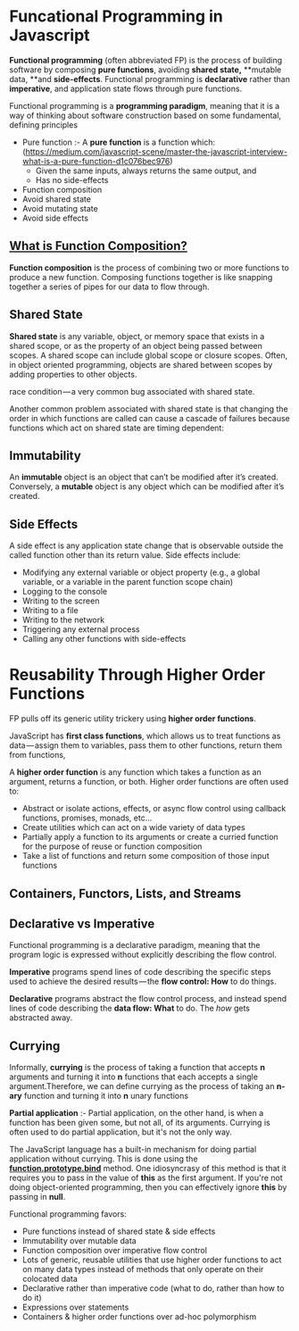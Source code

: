 # Funcational Programming in Javascript

**Functional programming** (often abbreviated FP) is the process of building software by composing **pure functions**, avoiding **shared state,** **mutable data, **and **side-effects**. Functional programming is **declarative** rather than **imperative**, and application state flows through pure functions. 

Functional programming is a **programming paradigm**, meaning that it is a way of thinking about software construction based on some fundamental, defining principles

- Pure function :- A **pure function** is a function which:(https://medium.com/javascript-scene/master-the-javascript-interview-what-is-a-pure-function-d1c076bec976)
  - Given the same inputs, always returns the same output, and
  - Has no side-effects
- Function composition
- Avoid shared state
- Avoid mutating state
- Avoid side effects

## [What is Function Composition?](https://medium.com/javascript-scene/master-the-javascript-interview-what-is-function-composition-20dfb109a1a0)

**Function composition** is the process of combining two or more functions to produce a new function. Composing functions together is like snapping together a series of pipes for our data to flow through.

## Shared State

**Shared state** is any variable, object, or memory space that exists in a shared scope, or as the property of an object being passed between scopes. A shared scope can include global scope or closure scopes. Often, in object oriented programming, objects are shared between scopes by adding properties to other objects.

race condition — a very common bug associated with shared state.

Another common problem associated with shared state is that changing the order in which functions are called can cause a cascade of failures because functions which act on shared state are timing dependent:

## Immutability

An **immutable** object is an object that can’t be modified after it’s created. Conversely, a **mutable** object is any object which can be modified after it’s created.

## Side Effects

A side effect is any application state change that is observable outside the called function other than its return value. Side effects include:

- Modifying any external variable or object property (e.g., a global variable, or a variable in the parent function scope chain)
- Logging to the console
- Writing to the screen
- Writing to a file
- Writing to the network
- Triggering any external process
- Calling any other functions with side-effects

# Reusability Through Higher Order Functions

FP pulls off its generic utility trickery using **higher order functions**.

JavaScript has **first class functions**, which allows us to treat functions as data — assign them to variables, pass them to other functions, return them from functions,

A **higher order function** is any function which takes a function as an argument, returns a function, or both. Higher order functions are often used to:

- Abstract or isolate actions, effects, or async flow control using callback functions, promises, monads, etc…
- Create utilities which can act on a wide variety of data types
- Partially apply a function to its arguments or create a curried function for the purpose of reuse or function composition
- Take a list of functions and return some composition of those input functions

## Containers, Functors, Lists, and Streams

## Declarative vs Imperative

Functional programming is a declarative paradigm, meaning that the program logic is expressed without explicitly describing the flow control.

**Imperative** programs spend lines of code describing the specific steps used to achieve the desired results — the **flow control: How** to do things.

**Declarative** programs abstract the flow control process, and instead spend lines of code describing the **data flow: What** to do. The *how* gets abstracted away.



## Currying

Informally, **currying** is the process of taking a function that accepts **n** arguments and turning it into **n** functions that each accepts a single argument.Therefore, we can define currying as the process of taking an **n-ary** function and turning it into **n** unary functions

**Partial application** :- Partial application, on the other hand, is when a function has been given some, but not all, of its arguments. Currying is often used to do partial application, but it's not the only way.

The JavaScript language has a built-in mechanism for doing partial application without currying. This is done using the [**function.prototype.bind**](https://developer.mozilla.org/en-US/docs/Web/JavaScript/Reference/Global_Objects/Function/bind) method. One idiosyncrasy of this method is that it requires you to pass in the value of **this** as the first argument. If you're not doing object-oriented programming, then you can effectively ignore **this** by passing in **null**.





Functional programming favors:

- Pure functions instead of shared state & side effects
- Immutability over mutable data
- Function composition over imperative flow control
- Lots of generic, reusable utilities that use higher order functions to act on many data types instead of methods that only operate on their colocated data
- Declarative rather than imperative code (what to do, rather than how to do it)
- Expressions over statements
- Containers & higher order functions over ad-hoc polymorphism